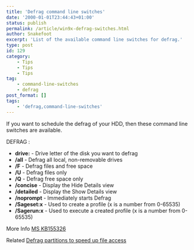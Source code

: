 ```yaml
---
title: 'Defrag command line switches'
date: '2000-01-01T23:44:43+01:00'
status: publish
permalink: /article/win9x-defrag-switches.html
author: Snakefoot
excerpt: 'List of the available command line switches for defrag.'
type: post
id: 129
category:
    - Tips
    - Tips
    - Tips
tag:
    - command-line-switches
    - defrag
post_format: []
tags:
    - 'defrag,command-line-switches'
---
```

If you want to schedule the defrag of your HDD, then these command line switches are available.  
  
 DEFRAG :

- **drive:** - Drive letter of the disk you want to defrag
- **/all** - Defrag all local, non-removable drives
- **/F** - Defrag files and free space
- **/U** - Defrag files only
- **/Q** - Defrag free space only
- **/concise** - Display the Hide Details view
- **/detailed** - Display the Show Details view
- **/noprompt** - Immediately starts Defrag
- **/Sageset:x** - Used to create a profile (x is a number from 0-65535)
- **/Sagerun:x** - Used to execute a created profile (x is a number from 0-65535)
 
 More Info [MS KB155326](http://support.microsoft.com/kb/155326 "Windows 95 Defrag.exe Command-Line Parameters [Q155326]")  
  
 Related [Defrag partitions to speed up file access](/article/defrag-hard-disk-partition.html)
